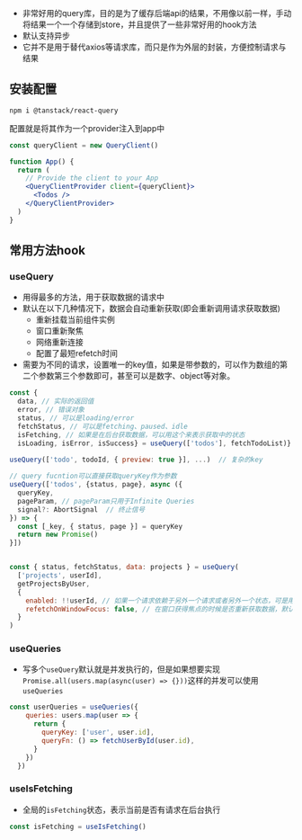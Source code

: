 - 非常好用的query库，目的是为了缓存后端api的结果，不用像以前一样，手动将结果一个一个存储到store，并且提供了一些非常好用的hook方法
- 默认支持异步
- 它并不是用于替代axios等请求库，而只是作为外层的封装，方便控制请求与结果

## 安装配置

```shell
npm i @tanstack/react-query
```

配置就是将其作为一个provider注入到app中

```jsx
const queryClient = new QueryClient()

function App() {
  return (
    // Provide the client to your App
    <QueryClientProvider client={queryClient}>
      <Todos />
    </QueryClientProvider>
  )
}
```

## 常用方法hook

### useQuery

- 用得最多的方法，用于获取数据的请求中
- 默认在以下几种情况下，数据会自动重新获取(即会重新调用请求获取数据)
  - 重新挂载当前组件实例
  - 窗口重新聚焦
  - 网络重新连接
  - 配置了最短refetch时间
- 需要为不同的请求，设置唯一的key值，如果是带参数的，可以作为数组的第二个参数第三个参数即可，甚至可以是数字、object等对象。

```javascript
const {
  data,	// 实际的返回值
  error, // 错误对象
  status, // 可以是loading/error
  fetchStatus, // 可以是fetching、paused、idle
  isFetching, // 如果是在后台获取数据，可以用这个来表示获取中的状态
  isLoading, isError, isSuccess} = useQuery(['todos'], fetchTodoList)}

useQuery(['todo', todoId, { preview: true }], ...)	// 复杂的key
         
// query fucntion可以直接获取queryKey作为参数
useQuery(['todos', {status, page}, async ({
  queryKey,
  pageParam, // pageParam只用于Infinite Queries
  signal?: AbortSignal	// 终止信号
}) => {
  const [_key, { status, page }] = queryKey
  return new Promise()
}])


const { status, fetchStatus, data: projects } = useQuery(
  ['projects', userId],
  getProjectsByUser,
  {
    enabled: !!userId, // 如果一个请求依赖于另外一个请求或者另外一个状态，可是用enabled参数，只有当enabled的时候才回去查询
    refetchOnWindowFocus: false, // 在窗口获得焦点的时候是否重新获取数据，默认为true。还可以使用focusManager.setEventListener自定义focus监听事件
  }
)
```

### useQueries

- 写多个`useQuery`默认就是并发执行的，但是如果想要实现`Promise.all(users.map(async(user) => {}))`这样的并发可以使用`useQueries`

```javascript
const userQueries = useQueries({
    queries: users.map(user => {
      return {
        queryKey: ['user', user.id],
        queryFn: () => fetchUserById(user.id),
      }
    })
  })
```

### useIsFetching

- 全局的`isFetching`状态，表示当前是否有请求在后台执行

```javascript
const isFetching = useIsFetching()
```



